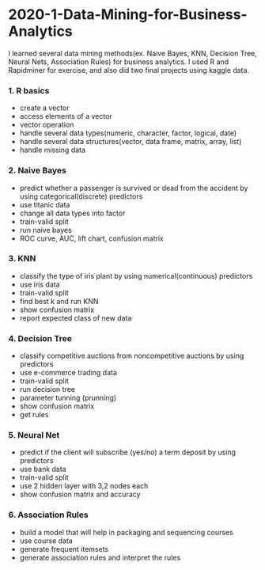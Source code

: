 # 2020-1-Data-Mining-for-Business-Analytics
I learned several data mining methods(ex. Naive Bayes, KNN, Decision Tree, Neural Nets, Association Rules) for business analytics.
I used R and Rapidminer for exercise, and also did two final projects using kaggle data.

### 1. R basics
- create a vector
- access elements of a vector
- vector operation
- handle several data types(numeric, character, factor, logical, date)
- handle several data structures(vector, data frame, matrix, array, list)
- handle missing data

### 2. Naive Bayes
- predict whether a passenger is survived or dead from the accident by using categorical(discrete) predictors
- use titanic data
- change all data types into factor
- train-valid split
- run naive bayes
- ROC curve, AUC, lift chart, confusion matrix

### 3. KNN
- classify the type of iris plant by using numerical(continuous) predictors
- use iris data
- train-valid split
- find best k and run KNN
- show confusion matrix
- report expected class of new data

### 4. Decision Tree
- classify competitive auctions from noncompetitive auctions by using predictors
- use e-commerce trading data
- train-valid split
- run decision tree
- parameter tunning (prunning)
- show confusion matrix
- get rules 

### 5. Neural Net
- predict if the client will subscribe (yes/no) a term deposit by using predictors
- use bank data
- train-valid split
- use 2 hidden layer with 3,2 nodes each
- show confusion matrix and accuracy

### 6. Association Rules
- build a model that will help in packaging and sequencing courses
- use course data
- generate frequent itemsets
- generate association rules and interpret the rules
